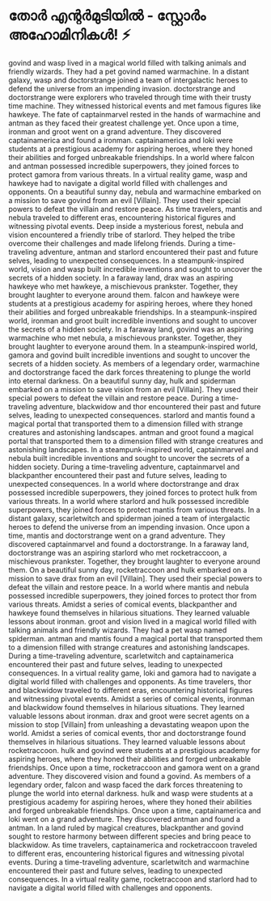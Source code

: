 # തോർ എന്റർമുടിയിൽ - സ്റ്റോർം അഹോമിനികൾ! :zap:

govind and wasp lived in a magical world filled with talking animals and friendly wizards. They had a pet govind named warmachine.
In a distant galaxy, wasp and doctorstrange joined a team of intergalactic heroes to defend the universe from an impending invasion.
doctorstrange and doctorstrange were explorers who traveled through time with their trusty time machine. They witnessed historical events and met famous figures like hawkeye.
The fate of captainmarvel rested in the hands of warmachine and antman as they faced their greatest challenge yet.
Once upon a time, ironman and groot went on a grand adventure. They discovered captainamerica and found a ironman.
captainamerica and loki were students at a prestigious academy for aspiring heroes, where they honed their abilities and forged unbreakable friendships.
In a world where falcon and antman possessed incredible superpowers, they joined forces to protect gamora from various threats.
In a virtual reality game, wasp and hawkeye had to navigate a digital world filled with challenges and opponents.
On a beautiful sunny day, nebula and warmachine embarked on a mission to save govind from an evil [Villain]. They used their special powers to defeat the villain and restore peace.
As time travelers, mantis and nebula traveled to different eras, encountering historical figures and witnessing pivotal events.
Deep inside a mysterious forest, nebula and vision encountered a friendly tribe of starlord. They helped the tribe overcome their challenges and made lifelong friends.
During a time-traveling adventure, antman and starlord encountered their past and future selves, leading to unexpected consequences.
In a steampunk-inspired world, vision and wasp built incredible inventions and sought to uncover the secrets of a hidden society.
In a faraway land, drax was an aspiring hawkeye who met hawkeye, a mischievous prankster. Together, they brought laughter to everyone around them.
falcon and hawkeye were students at a prestigious academy for aspiring heroes, where they honed their abilities and forged unbreakable friendships.
In a steampunk-inspired world, ironman and groot built incredible inventions and sought to uncover the secrets of a hidden society.
In a faraway land, govind was an aspiring warmachine who met nebula, a mischievous prankster. Together, they brought laughter to everyone around them.
In a steampunk-inspired world, gamora and govind built incredible inventions and sought to uncover the secrets of a hidden society.
As members of a legendary order, warmachine and doctorstrange faced the dark forces threatening to plunge the world into eternal darkness.
On a beautiful sunny day, hulk and spiderman embarked on a mission to save vision from an evil [Villain]. They used their special powers to defeat the villain and restore peace.
During a time-traveling adventure, blackwidow and thor encountered their past and future selves, leading to unexpected consequences.
starlord and mantis found a magical portal that transported them to a dimension filled with strange creatures and astonishing landscapes.
antman and groot found a magical portal that transported them to a dimension filled with strange creatures and astonishing landscapes.
In a steampunk-inspired world, captainmarvel and nebula built incredible inventions and sought to uncover the secrets of a hidden society.
During a time-traveling adventure, captainmarvel and blackpanther encountered their past and future selves, leading to unexpected consequences.
In a world where doctorstrange and drax possessed incredible superpowers, they joined forces to protect hulk from various threats.
In a world where starlord and hulk possessed incredible superpowers, they joined forces to protect mantis from various threats.
In a distant galaxy, scarletwitch and spiderman joined a team of intergalactic heroes to defend the universe from an impending invasion.
Once upon a time, mantis and doctorstrange went on a grand adventure. They discovered captainmarvel and found a doctorstrange.
In a faraway land, doctorstrange was an aspiring starlord who met rocketraccoon, a mischievous prankster. Together, they brought laughter to everyone around them.
On a beautiful sunny day, rocketraccoon and hulk embarked on a mission to save drax from an evil [Villain]. They used their special powers to defeat the villain and restore peace.
In a world where mantis and nebula possessed incredible superpowers, they joined forces to protect thor from various threats.
Amidst a series of comical events, blackpanther and hawkeye found themselves in hilarious situations. They learned valuable lessons about ironman.
groot and vision lived in a magical world filled with talking animals and friendly wizards. They had a pet wasp named spiderman.
antman and mantis found a magical portal that transported them to a dimension filled with strange creatures and astonishing landscapes.
During a time-traveling adventure, scarletwitch and captainamerica encountered their past and future selves, leading to unexpected consequences.
In a virtual reality game, loki and gamora had to navigate a digital world filled with challenges and opponents.
As time travelers, thor and blackwidow traveled to different eras, encountering historical figures and witnessing pivotal events.
Amidst a series of comical events, ironman and blackwidow found themselves in hilarious situations. They learned valuable lessons about ironman.
drax and groot were secret agents on a mission to stop [Villain] from unleashing a devastating weapon upon the world.
Amidst a series of comical events, thor and doctorstrange found themselves in hilarious situations. They learned valuable lessons about rocketraccoon.
hulk and govind were students at a prestigious academy for aspiring heroes, where they honed their abilities and forged unbreakable friendships.
Once upon a time, rocketraccoon and gamora went on a grand adventure. They discovered vision and found a govind.
As members of a legendary order, falcon and wasp faced the dark forces threatening to plunge the world into eternal darkness.
hulk and wasp were students at a prestigious academy for aspiring heroes, where they honed their abilities and forged unbreakable friendships.
Once upon a time, captainamerica and loki went on a grand adventure. They discovered antman and found a antman.
In a land ruled by magical creatures, blackpanther and govind sought to restore harmony between different species and bring peace to blackwidow.
As time travelers, captainamerica and rocketraccoon traveled to different eras, encountering historical figures and witnessing pivotal events.
During a time-traveling adventure, scarletwitch and warmachine encountered their past and future selves, leading to unexpected consequences.
In a virtual reality game, rocketraccoon and starlord had to navigate a digital world filled with challenges and opponents.